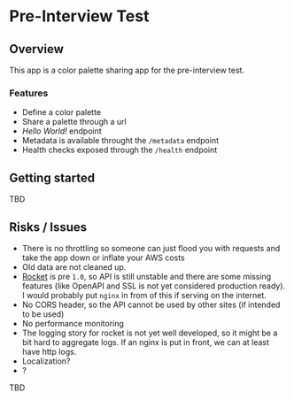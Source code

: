 # Pre-Interview Test

## Overview

This app is a color palette sharing app for the pre-interview test.


### Features

 - Define a color palette
 - Share a palette through a url
 - *Hello World!* endpoint
 - Metadata is available throught the `/metadata` endpoint
 - Health checks exposed through the `/health` endpoint


## Getting started

TBD

## Risks / Issues

 - There is no throttling so someone can just flood you with requests and take the app down or inflate your AWS costs
 - Old data are not cleaned up.
 - [Rocket](rocket) is pre `1.0`, so API is still unstable and there are some missing features (like OpenAPI and SSL is not yet considered production ready). I would probably put `nginx` in from of this if serving on the internet.
 - No CORS header, so the API cannot be used by other sites (if intended to be used)
 - No performance monitoring
 - The logging story for rocket is not yet well developed, so it might be a bit hard to aggregate logs. If an nginx is put in front, we can at least have http logs.
 - Localization?
 - ?

TBD


[rocket]: http://rocket.rs